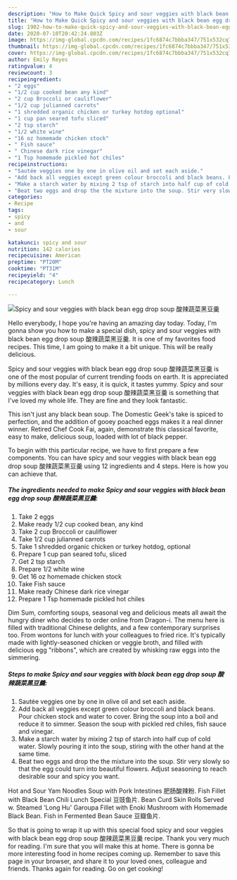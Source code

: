 ```yaml
---
description: "How to Make Quick Spicy and sour veggies with black bean egg drop soup 酸辣蔬菜黑豆羹"
title: "How to Make Quick Spicy and sour veggies with black bean egg drop soup 酸辣蔬菜黑豆羹"
slug: 1902-how-to-make-quick-spicy-and-sour-veggies-with-black-bean-egg-drop-soup
date: 2020-07-10T20:42:24.803Z
image: https://img-global.cpcdn.com/recipes/1fc6874c7bbba347/751x532cq70/spicy-and-sour-veggies-with-black-bean-egg-drop-soup-酸辣蔬菜黑豆羹-recipe-main-photo.jpg
thumbnail: https://img-global.cpcdn.com/recipes/1fc6874c7bbba347/751x532cq70/spicy-and-sour-veggies-with-black-bean-egg-drop-soup-酸辣蔬菜黑豆羹-recipe-main-photo.jpg
cover: https://img-global.cpcdn.com/recipes/1fc6874c7bbba347/751x532cq70/spicy-and-sour-veggies-with-black-bean-egg-drop-soup-酸辣蔬菜黑豆羹-recipe-main-photo.jpg
author: Emily Reyes
ratingvalue: 4
reviewcount: 3
recipeingredient:
- "2 eggs"
- "1/2 cup cooked bean any kind"
- "2 cup Broccoli or cauliflower"
- "1/2 cup julianned carrots"
- "1 shredded organic chicken or turkey hotdog optional"
- "1 cup pan seared tofu sliced"
- "2 tsp starch"
- "1/2 white wine"
- "16 oz homemade chicken stock"
- " Fish sauce"
- " Chinese dark rice vinegar"
- "1 Tsp homemade pickled hot chiles"
recipeinstructions:
- "Sautée veggies one by one in olive oil and set each aside."
- "Add back all veggies except green colour broccoli and black beans. Pour chicken stock and water to cover. Bring the soup into a boil and reduce it to simmer. Season the soup with pickled red chiles, fish sauce and vinegar."
- "Make a starch water by mixing 2 tsp of starch into half cup of cold water. Slowly pouring it into the soup, stiring with the other hand at the same time."
- "Beat two eggs and drop the the mixture into the soup. Stir very slowly so that the egg could turn into beautiful flowers. Adjust seasoning to reach desirable sour and spicy you want."
categories:
- Recipe
tags:
- spicy
- and
- sour

katakunci: spicy and sour 
nutrition: 142 calories
recipecuisine: American
preptime: "PT20M"
cooktime: "PT31M"
recipeyield: "4"
recipecategory: Lunch

---
```



![Spicy and sour veggies with black bean egg drop soup 酸辣蔬菜黑豆羹](https://img-global.cpcdn.com/recipes/1fc6874c7bbba347/751x532cq70/spicy-and-sour-veggies-with-black-bean-egg-drop-soup-酸辣蔬菜黑豆羹-recipe-main-photo.jpg)

Hello everybody, I hope you're having an amazing day today. Today, I'm gonna show you how to make a special dish, spicy and sour veggies with black bean egg drop soup 酸辣蔬菜黑豆羹. It is one of my favorites food recipes. This time, I am going to make it a bit unique. This will be really delicious.

Spicy and sour veggies with black bean egg drop soup 酸辣蔬菜黑豆羹 is one of the most popular of current trending foods on earth. It is appreciated by millions every day. It's easy, it is quick, it tastes yummy. Spicy and sour veggies with black bean egg drop soup 酸辣蔬菜黑豆羹 is something that I've loved my whole life. They are fine and they look fantastic.

This isn&#39;t just any black bean soup. The Domestic Geek&#39;s take is spiced to perfection, and the addition of gooey poached eggs makes it a real dinner winner. Retired Chef Cook Fai, again, demonstrate this classical favorite, easy to make, delicious soup, loaded with lot of black pepper.


To begin with this particular recipe, we have to first prepare a few components. You can have spicy and sour veggies with black bean egg drop soup 酸辣蔬菜黑豆羹 using 12 ingredients and 4 steps. Here is how you can achieve that.

<!--inarticleads1-->

##### The ingredients needed to make Spicy and sour veggies with black bean egg drop soup 酸辣蔬菜黑豆羹:

1. Take 2 eggs
1. Make ready 1/2 cup cooked bean, any kind
1. Take 2 cup Broccoli or cauliflower
1. Take 1/2 cup julianned carrots
1. Take 1 shredded organic chicken or turkey hotdog, optional
1. Prepare 1 cup pan seared tofu, sliced
1. Get 2 tsp starch
1. Prepare 1/2 white wine
1. Get 16 oz homemade chicken stock
1. Take  Fish sauce
1. Make ready  Chinese dark rice vinegar
1. Prepare 1 Tsp homemade pickled hot chiles


Dim Sum, comforting soups, seasonal veg and delicious meats all await the hungry diner who decides to order online from Dragon-i. The menu here is filled with traditional Chinese delights, and a few contemporary surprises too. From wontons for lunch with your colleagues to fried rice. It&#39;s typically made with lightly-seasoned chicken or veggie broth, and filled with delicious egg &#34;ribbons&#34;, which are created by whisking raw eggs into the simmering. 

<!--inarticleads2-->

##### Steps to make Spicy and sour veggies with black bean egg drop soup 酸辣蔬菜黑豆羹:

1. Sautée veggies one by one in olive oil and set each aside.
1. Add back all veggies except green colour broccoli and black beans. Pour chicken stock and water to cover. Bring the soup into a boil and reduce it to simmer. Season the soup with pickled red chiles, fish sauce and vinegar.
1. Make a starch water by mixing 2 tsp of starch into half cup of cold water. Slowly pouring it into the soup, stiring with the other hand at the same time.
1. Beat two eggs and drop the the mixture into the soup. Stir very slowly so that the egg could turn into beautiful flowers. Adjust seasoning to reach desirable sour and spicy you want.


Hot and Sour Yam Noodles Soup with Pork Intestines 肥肠酸辣粉. Fish Fillet with Black Bean Chili Lunch Special 豆豉鱼片. Bean Curd Skin Rolls Served w. Steamed &#39;Long Hu&#39; Garoupa Fillet with Enoki Mushroom with Homemade Black Bean. Fish in Fermented Bean Sauce 豆瓣鱼片. 

So that is going to wrap it up with this special food spicy and sour veggies with black bean egg drop soup 酸辣蔬菜黑豆羹 recipe. Thank you very much for reading. I'm sure that you will make this at home. There is gonna be more interesting food in home recipes coming up. Remember to save this page in your browser, and share it to your loved ones, colleague and friends. Thanks again for reading. Go on get cooking!
